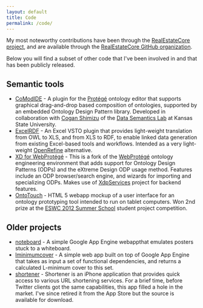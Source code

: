```yaml
---
layout: default
title: Code
permalink: /code/
---
```


My most noteworthy contributions have been through the [RealEstateCore project](https://www.realestatecore.io), and are available through the [RealEstateCore GitHub organization](https://github.com/RealEstateCore/).

Below you will find a subset of other code that I've been involved in and that has been publicly released.

## Semantic tools

* [CoModIDE](https://comodide.com) - A plugin for the [Protégé](https://protege.stanford.edu) ontology editor that supports graphical drag-and-drop based composition of ontologies, supported by an embedded Ontology Design Pattern library. Developed in collaboration with [Cogan Shimizu](http://coganshimizu.com) of the [Data Semantics Lab](http://daselab.cs.ksu.edu) at Kansas State University.
* [ExcelRDF](http://karlhammar.com/ExcelRDF/) - An Excel VSTO plugin that provides light-weight translation from OWL to XLS, and from XLS to RDF, to enable linked data generation from existing Excel-based tools and workflows. Intended as a very light-weight [OpenRefine](http://openrefine.org) alternative.
* [XD for WebProtégé](https://github.com/hammar/webprotege) - This is a fork of the [WebProtégé](https://github.com/protegeproject/webprotege) ontology engineering environment that adds support for Ontology Design Patterns (ODPs) and the eXtreme Design ODP usage method. Features include an ODP browser/search engine, and wizards for importing and specializing ODPs. Makes use of [XdpServices](https://github.com/hammar/XdpServices) project for backend features.
* [OntoTouch](http://www.ontotouch.com/) - HTML 5 webapp mockup of a user interface for an ontology prototyping tool intended to run on tablet computers. Won 2nd prize at the [ESWC 2012 Summer School](http://summerschool2012.eswc-conferences.org/) student project competition.

## Older projects
* [noteboard](https://github.com/hammar/Noteboard) - A simple Google App Engine webappthat emulates posters stuck to a whiteboard.
* [lminimumcover](https://code.google.com/p/lminimumcover/) - A simple web app built on top of Google App Engine that takes as input a set of functional dependencies, and returns a calculated L-minimum cover to this set.
* [shortener](https://code.google.com/p/shortener/) - Shortener is an iPhone application that provides quick access to various URL shortening services. For a brief time, before Twitter clients got the same capabilities, this app filled a hole in the market. I've since retired it from the App Store but the source is available for download.
